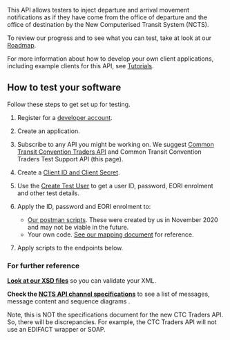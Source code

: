 This API allows testers to inject departure and arrival movement notifications as if they have come from the office of departure and the office of destination by the New Computerised Transit System (NCTS).

To review our progress and to see what you can test, take at look at our [Roadmap](/roadmaps/common-transit-convention-traders-roadmap).


For more information about how to develop your own client applications, including example clients for this API, 
see [Tutorials](/api-documentation/docs/tutorials).

## How to test your software

Follow these steps to get set up for testing.

1. Register for a [developer account](https://developer.service.hmrc.gov.uk/developer/registration).

2. Create an application.    

3. Subscribe to any API you might be working on. We suggest [Common Transit Convention Traders API](https://developer.service.hmrc.gov.uk/api-documentation/docs/api/service/common-transit-convention-traders/1.0) and Common Transit Convention Traders Test Support API (this page).     

4. Create a [Client ID and Client Secret](https://developer.service.hmrc.gov.uk/api-documentation/docs/authorisation/credentials).

5. Use the [Create Test User](https://developer.service.hmrc.gov.uk/api-documentation/docs/api/service/api-platform-test-user/1.0) to get a user ID, password, EORI enrolment and other test details. 

6. Apply the ID, password and EORI enrolment to: 
   * [Our postman scripts](https://github.com/hmrc/common-transit-convention-traders-postman). These were created by us in November 2020 and may not be viable in the future.
   * Your own code. [See our mapping document](www.notreadyyet.com) for reference.   

7. Apply scripts to the endpoints below.    

### For further reference

**[Look at our XSD files](documentation/xsd-reference.html)** so you can validate your XML. 

**Check the [NCTS API channel specifications](https://www.gov.uk/government/publications/new-computerised-transit-system-technical-specifications)** to see a list of messages, message content and sequence diagrams .

Note, this is NOT the specifications document for the new CTC Traders API. So, there will be discrepancies. For example, the CTC Traders API will not use an EDIFACT wrapper or SOAP.

